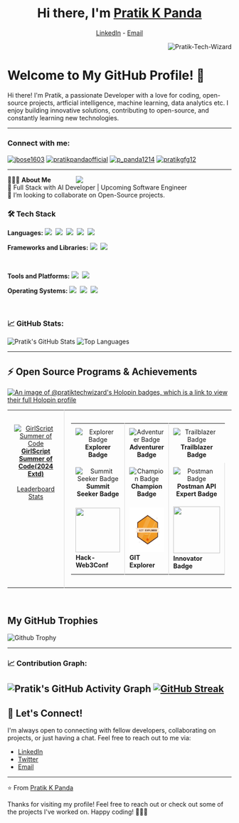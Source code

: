 <h1 align="center"> Hi there, I'm <a href="https://www.linkedin.com/in/pratikpandaofficial/">Pratik K Panda</a> </h1>

<!--- Adding Header Elements -->
<p align="center">
  <a href="https://www.linkedin.com/in/pratikpandaofficial/">LinkedIn</a> -
  <a href="mailto:pratikt1215@gmail.com">Email</a>
</p>

<p align="right"> <img src="https://komarev.com/ghpvc/?username=Pratik-Tech-Wizard&label=Profile%20views&color=0e75b6&style=flat" alt="Pratik-Tech-Wizard" /> </p>

# Welcome to My GitHub Profile! 👋

Hi there! I'm Pratik, a passionate Developer with a love for coding, open-source projects, artficial intelligence, machine learning, data analytics etc. I enjoy building innovative solutions, contributing to open-source, and constantly learning new technologies.

-----------------------------------------------------------

<h3 align="left">Connect with me:</h3>
<p align="left">
<a href="https://twitter.com/pratikt1215" target="blank"><img align="center" src="https://raw.githubusercontent.com/rahuldkjain/github-profile-readme-generator/master/src/images/icons/Social/twitter.svg" alt="jbose1603" height="30" width="40" /></a>
<a href="https://linkedin.com/in/pratikpandaofficial/" target="blank"><img align="center" src="https://raw.githubusercontent.com/rahuldkjain/github-profile-readme-generator/master/src/images/icons/Social/linked-in-alt.svg" alt="pratikpandaofficial" height="30" width="40" /></a>
<a href="https://instagram.com/p_panda1214" target="blank"><img align="center" src="https://raw.githubusercontent.com/rahuldkjain/github-profile-readme-generator/master/src/images/icons/Social/instagram.svg" alt="p_panda1214" height="30" width="40" /></a>
<a href="https://auth.geeksforgeeks.org/user/pratikgfg12" target="blank"><img align="center" src="https://raw.githubusercontent.com/rahuldkjain/github-profile-readme-generator/master/src/images/icons/Social/geeks-for-geeks.svg" alt="pratikgfg12" height="30" width="40" /></a>
</p>

-------

👨🏻‍💻 **About Me** <img src="https://raw.githubusercontent.com/sanjay-kv/sanjay-kv/main/Assets/illustration.png" min-width="300px" max-width="300px" width="350px" align="right"> <br>
🔭 Full Stack with AI Developer | Upcoming Software Engineer <br>
👯 I’m looking to collaborate on Open-Source projects. <br>

<!-- ## 🚀 About Me

- 🔭 I’m currently working on [Current Project or Focus].
- 🌱 I’m currently learning [What You're Learning, e.g., React, TensorFlow, etc.].
- 👯 I’m looking to collaborate on [Type of Projects You're Interested In].
- 🤔 I’m looking for help with [Specific Challenges or Topics].
- 💬 Ask me about [Topics You're Knowledgeable About].
- 📫 How to reach me: [Your Email or Social Media Links].
- 😄 Pronouns: [Your Pronouns, e.g., He/Him, She/Her, They/Them].
- ⚡ Fun fact: [A Fun Fact About You]. -->

<h3 align="left"><b>🛠 Tech Stack</b><br></h3>

<b>Languages:</b> 
<img src="https://img.shields.io/badge/-python-437CAC?logo=python&logoColor=white&style=flat">&nbsp;
<img src="https://img.shields.io/badge/-C++-00599C?logo=c%2B%2B&logoColor=white&style=flat">&nbsp;
<img src="https://img.shields.io/badge/-Mysql-DC8F0F?logo=Mysql&logoColor=white&style=flat">&nbsp; 
<img src="https://img.shields.io/badge/-HTML5-DE5934?logo=HTML5&logoColor=white&style=flat">&nbsp;
<img src="https://img.shields.io/badge/-CSS3-2275B2?logo=CSS3&logoColor=white&style=flat">&nbsp;
<br>

<b>Frameworks and Libraries:</b> 
<img src="https://img.shields.io/badge/-Numpy-0E7ACE?logo=numpy&logoColor=white&style=flat">&nbsp;
<img src="https://img.shields.io/badge/-Pandas-150455?logo=pandas&logoColor=white&style=flat">&nbsp;
<!---<img src="https://img.shields.io/badge/-Sklearn-F09437?logo=scikit-learn&logoColor=white&style=flat">&nbsp; --->
<br>

<b>Tools and Platforms:</b> 
<img src="https://img.shields.io/badge/-Git-orange?logo=Git&logoColor=white&style=flat">&nbsp;
<img src="https://img.shields.io/badge/-Visual%20Studio%20Code-25AEF4?logo=visualstudio&logoColor=white&style=flat">&nbsp;
<br>

<b>Operating Systems:</b> 
<img src="https://img.shields.io/badge/-Windows-0F7BCF?logo=Windows&logoColor=white&style=flat">&nbsp;
<img src="https://img.shields.io/badge/-Linux-EDBD2B?logo=Linux&logoColor=black&style=flat">&nbsp;
<img src="https://img.shields.io/badge/-Mac-F7F7F7?logo=Macos&logoColor=black&style=flat">&nbsp;

<br>


### 📈 GitHub Stats:

![Pratik's GitHub Stats](https://github-readme-stats.vercel.app/api?username=Pratik-Tech-Wizard&show_icons=true&theme=radical)
![Top Languages](https://github-readme-stats.anuraghazra1.vercel.app/api/top-langs/?username=Pratik-Tech-Wizard&theme=dark&hide_border=false&no-bg=true&no-frame=true&langs_count=10)

---


<!--<h2 style="text-decoration: none;">GSSOC(24) Badges 🪶</h2>
<div style="display: flex; align-items: center; gap: 10px;" align="center">
  <a href="https://gssoc.girlscript.tech/leaderboard">
    <img src="https://raw.githubusercontent.com/GSSoC24/Postman-Challenge/main/docs/assets/1.png" width="100px" height="100px" />
    <img src="https://raw.githubusercontent.com/GSSoC24/Postman-Challenge/main/docs/assets/Postman%20White.png" width="100px" height="100px"/>
  </a>
</div>-->

## :zap: Open Source Programs & Achievements

[![An image of @pratiktechwizard's Holopin badges, which is a link to view their full Holopin profile](https://holopin.me/pratiktechwizard)](https://holopin.io/@pratiktechwizard)
<br>
<!--<div align="center">
  <table>
    <tr align="center">
      <td style="border-right: 1px solid #dddddd; padding: 15px;" valign="top" width="50%">
        <a href="https://holopin.io/@pratiktechwizard#">
          <br>
          <img src="https://github.com/user-attachments/assets/1d3551a4-8907-4dab-95fc-0e62f6594620" alt="HacktoberFest 2024" width="120" />
          <br>
          <strong>HacktoberFest 2024 Challenge</strong>
        </a>
        <br>
        <span style="font-size: 14px; color: #555555;">🏅 Ranked 150th</span>
        <br>
        <br>
        <span style="font-size: 12px; color: #777777;">
          Out of 2,000+ participants<br>
          PRs Merged: 5<br>
          Total Badges: 6<br>
          Total Score: 620<br>
        </span>
      </td>
      <td style="padding: 15px;" valign="top" width="50%">
        <table>
          <tr align="center">
            <td style="border-right: 1px solid #dddddd; padding: 10px;" width="120">
              <img src="https://assets.holopin.io/eyJidWNrZXQiOiJob2xvcGluLWFzc2V0cyIsImtleSI6ImFzc2V0cy9jbDd0ZDhncDUwMTMyMDlrMHd1OHFlNHg5IiwiZWRpdHMiOnsicm90YXRlIjpudWxsfX0=" alt="Early Bird Pegasaurus" width="100" />
              <br>
              <strong>Early Bird Pegasaurus</strong>
            </td>
            <td style="border-right: 1px solid #dddddd; padding: 10px;" width="120">
              <img src="https://assets.holopin.io/hf2024levels/level0-sloth-code-0-0-0-0.webp" alt="Registered" width="100" />
              <br>
              <strong>Registered</strong>
            </td>
            <td style="padding: 10px;" width="120">
              <img src="https://assets.holopin.io/hf2024levels/level1-sloth-code-0-0-0-0.webp" alt="Level 1" width="100" />
              <br>
              <strong>Level 1</strong>
            </td>
          </tr>
          <tr align="center">
            <td style="border-right: 1px solid #dddddd; padding: 10px;" width="120">
              <img src="https://assets.holopin.io/hf2024levels/level2-sloth-code-0-0-0-0.webp" alt="Level 2" width="100" />
              <br>
              <strong>Level 2</strong>
            </td>
            <td style="border-right: 1px solid #dddddd; padding: 10px;" width="120">
              <img src="https://assets.holopin.io/hf2024levels/level3-sloth-code-0-0-0-0.webp" alt="Level 3" width="100" />
              <br>
              <strong>Level 3</strong>
            </td>
            <td style="padding: 10px;" width="120">
              <img src="https://assets.holopin.io/hf2024levels/level4-sloth-code-0-0-0-0.webp" alt="Level 4" width="100" />
              <br>
              <strong>Level 4</strong>
            </td>
          </tr>
        </table>
      </td>
    </tr>
  </table>
</div>-->

<div align="center">
  <table>
    <tr align="center">
      <td style="border-right: 1px solid #dddddd; padding: 15px;" valign="top" width="50%">
        <a href="https://gssoc.girlscript.tech/leaderboard">
	  <br>
          <img src="https://github.com/user-attachments/assets/72f7fca1-d2fe-4ec9-8dfe-8ea389d6bbea" alt="GirlScript Summer of Code" width="120" />
          <br>
          <strong>GirlScript Summer of Code(2024 Extd)</strong>
        </a>
        <br> <br>
	      <a href="https://gssoc.girlscript.tech/leaderboard?year=2024Extd&username=Pratik-Tech-Wizard" target="_blank">Leaderboard Stats</a>
      </td>
      <td style="padding: 15px;" valign="top" width="50%">
        <table>
          <tr align="center">
            <td style="border-right: 1px solid #dddddd; padding: 10px;" width="120">
              <img src="https://raw.githubusercontent.com/GSSoC24/Postman-Challenge/main/docs/assets/1.png" alt="Explorer Badge" width="100" />
              <br>
              <strong>Explorer Badge</strong>
            </td>
            <td style="border-right: 1px solid #dddddd; padding: 10px;" width="120">
              <img src="https://raw.githubusercontent.com/GSSoC24/Postman-Challenge/main/docs/assets/2.png" alt="Adventurer Badge" width="100" />
              <br>
              <strong>Adventurer Badge</strong>
            </td>
            <td style="padding: 10px;" width="120">
              <img src="https://raw.githubusercontent.com/GSSoC24/Postman-Challenge/main/docs/assets/3.png" alt="Trailblazer Badge" width="100" />
              <br>
              <strong>Trailblazer Badge</strong>
            </td>
          </tr>
          <tr align="center">
            <td style="border-right: 1px solid #dddddd; padding: 10px;" width="120">
              <img src="https://raw.githubusercontent.com/GSSoC24/Postman-Challenge/main/docs/assets/4.png" alt="Summit Seeker Badge" width="100" />
              <br>
              <strong>Summit Seeker Badge</strong>
            </td>
            <td style="border-right: 1px solid #dddddd; padding: 10px;" width="120">
              <img src="https://raw.githubusercontent.com/GSSoC24/Postman-Challenge/main/docs/assets/5.png" alt="Champion Badge" width="100" />
              <br>
              <strong>Champion Badge</strong>
            </td>
            <td style="border-right: 1px solid #dddddd; padding: 10px;" width="120">
              <img src="https://raw.githubusercontent.com/GSSoC24/Postman-Challenge/main/docs/assets/Postman%20White.png" alt="Postman Badge" width="100" />
              <br>
              <strong>Postman API Expert Badge</strong>
            </td>
          </tr>
	 <tr>
		 <td style="border-right: 1px solid #dddddd; padding: 10px;" width="120">
			  <img src="https://raw.githubusercontent.com/GSSoC24/Hack-Web3Conf/refs/heads/main/assets/Hack-Web3Conf%202024%20Badge%20(2).png" width="100px"
				  height="100px"/>
			 <br>
			 <strong>Hack-Web3Conf</strong>
		 </td>
		 <td style="border-right: 1px solid #dddddd; padding: 10px;" width="120">
			 <img src="https://raw.githubusercontent.com/GSSoC24/Contributor/refs/heads/main/assets/Git%20Explorer.png" width="100px" height="100px" />
			 <br>
			 <strong>GIT Explorer</strong>
		 </td>
		 <td style="border-right: 1px solid #dddddd; padding: 10px;" width="120">
			  <img src="https://raw.githubusercontent.com/GSSoC24/Postman-Challenge/main/docs/assets/6.png" width="105px" height="105px" />
			 <br>
			 <strong>Innovator Badge</strong>
		 </td>
	 </tr>
        </table>
      </td>
    </tr>
  </table>
</div>

<br>

## My GitHub Trophies
  ![Github Trophy](https://github-profile-trophy.vercel.app/?username=Pratik-Tech-Wizard&theme=discord)

---

### 📈 Contribution Graph:

![Pratik's GitHub Activity Graph](https://github-readme-activity-graph.vercel.app/graph?username=Pratik-Tech-Wizard&theme=react-dark&hide_border=true)
[![GitHub Streak](https://github-readme-streak-stats.herokuapp.com?user=Pratik-Tech-Wizard&theme=algolia)](https://git.io/streak-stats)
---

## 🤝 Let's Connect!

I'm always open to connecting with fellow developers, collaborating on projects, or just having a chat. Feel free to reach out to me via:
- [LinkedIn](https://www.linkedin.com/in/pratikpandaofficial/)
- [Twitter](https://x.com/pratikt1215)
- [Email](mailto:pratikt1215@gmail.com)

---

⭐️ From [Pratik K Panda](https://github.com/Pratik-Tech-Wizard)

Thanks for visiting my profile! Feel free to reach out or check out some of the projects I've worked on. Happy coding! 👨‍💻✨

